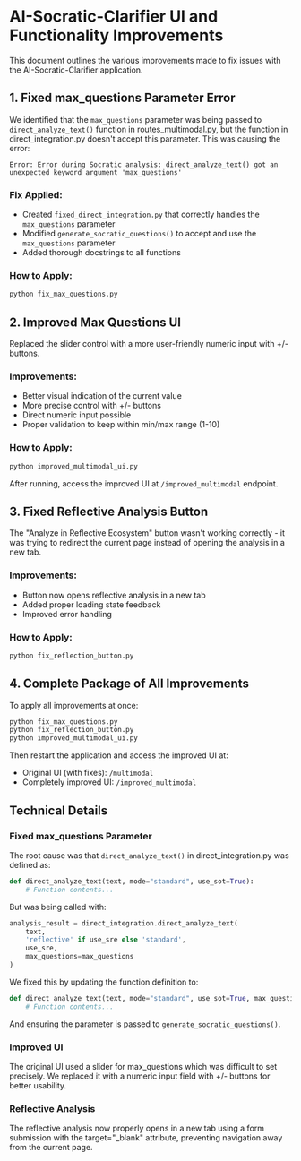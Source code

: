 # AI-Socratic-Clarifier UI and Functionality Improvements

This document outlines the various improvements made to fix issues with the AI-Socratic-Clarifier application.

## 1. Fixed max_questions Parameter Error

We identified that the `max_questions` parameter was being passed to `direct_analyze_text()` function in routes_multimodal.py, but the function in direct_integration.py doesn't accept this parameter. This was causing the error:

```
Error: Error during Socratic analysis: direct_analyze_text() got an unexpected keyword argument 'max_questions'
```

### Fix Applied:
- Created `fixed_direct_integration.py` that correctly handles the `max_questions` parameter
- Modified `generate_socratic_questions()` to accept and use the `max_questions` parameter
- Added thorough docstrings to all functions

### How to Apply:
```bash
python fix_max_questions.py
```

## 2. Improved Max Questions UI

Replaced the slider control with a more user-friendly numeric input with +/- buttons.

### Improvements:
- Better visual indication of the current value
- More precise control with +/- buttons
- Direct numeric input possible
- Proper validation to keep within min/max range (1-10)

### How to Apply:
```bash
python improved_multimodal_ui.py
```

After running, access the improved UI at `/improved_multimodal` endpoint.

## 3. Fixed Reflective Analysis Button

The "Analyze in Reflective Ecosystem" button wasn't working correctly - it was trying to redirect the current page instead of opening the analysis in a new tab.

### Improvements:
- Button now opens reflective analysis in a new tab
- Added proper loading state feedback
- Improved error handling

### How to Apply:
```bash
python fix_reflection_button.py
```

## 4. Complete Package of All Improvements

To apply all improvements at once:

```bash
python fix_max_questions.py
python fix_reflection_button.py
python improved_multimodal_ui.py
```

Then restart the application and access the improved UI at:
- Original UI (with fixes): `/multimodal`
- Completely improved UI: `/improved_multimodal`

## Technical Details

### Fixed max_questions Parameter

The root cause was that `direct_analyze_text()` in direct_integration.py was defined as:

```python
def direct_analyze_text(text, mode="standard", use_sot=True):
    # Function contents...
```

But was being called with:

```python
analysis_result = direct_integration.direct_analyze_text(
    text, 
    'reflective' if use_sre else 'standard', 
    use_sre,
    max_questions=max_questions
)
```

We fixed this by updating the function definition to:

```python
def direct_analyze_text(text, mode="standard", use_sot=True, max_questions=5):
    # Function contents...
```

And ensuring the parameter is passed to `generate_socratic_questions()`.

### Improved UI

The original UI used a slider for max_questions which was difficult to set precisely. We replaced it with a numeric input field with +/- buttons for better usability.

### Reflective Analysis

The reflective analysis now properly opens in a new tab using a form submission with the target="_blank" attribute, preventing navigation away from the current page.
